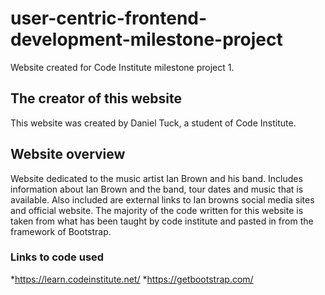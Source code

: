 # user-centric-frontend-development-milestone-project
Website created for Code Institute milestone project 1.

## The creator of this website
This website was created by Daniel Tuck, a student of Code Institute.

## Website overview 
Website dedicated to the music artist Ian Brown and his band. Includes information about Ian Brown and the band, tour dates and music that is available. Also included are external links to Ian browns social media sites and official website. 
The majority of the code written for this website is taken from what has been taught by code institute and pasted in from the framework of Bootstrap. 

### Links to code used 
*https://learn.codeinstitute.net/
*https://getbootstrap.com/